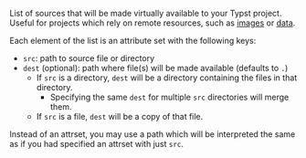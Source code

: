 <!-- markdownlint-disable-file first-line-h1 -->

List of sources that will be made virtually available to your Typst project.
Useful for projects which rely on remote resources, such as
[images][typst-ref-image] or [data][typst-ref-data-loading].

Each element of the list is an attribute set with the following keys:

- `src`: path to source file or directory
- `dest` (optional): path where file(s) will be made available (defaults to `.`)
  - If `src` is a directory, `dest` will be a directory containing the files in that directory.
    - Specifying the same `dest` for multiple `src` directories will merge them.
  - If `src` is a file, `dest` will be a copy of that file.

Instead of an attrset, you may use a path which will be interpreted the same as
if you had specified an attrset with just `src`.

[typst-ref-data-loading]: https://typst.app/docs/reference/data-loading/
[typst-ref-image]: https://typst.app/docs/reference/visualize/image/
